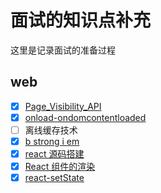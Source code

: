 # 面试的知识点补充
这里是记录面试的准备过程
## web
- [x] [Page_Visibility_API](./web/api/Page_Visibility_API)
- [x] [onload-ondomcontentloaded](https://javascript.info/onload-ondomcontentloaded)
- [ ] 离线缓存技术
- [x] [b strong i em](./web/b-strong-i-em)
- [x] [react 源码搭建](../React/README.md)
- [x] [React 组件的渲染](./react-class/readme.md)
- [x] [react-setState](./react-setState/README.md)
